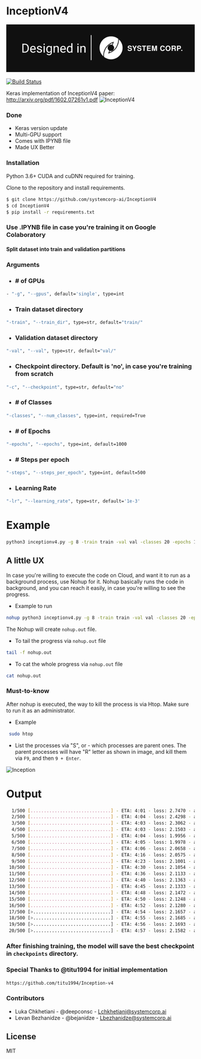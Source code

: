 # InceptionV4

[![N|Solid](./systemcorp.svg)](https://www.systemcorp.ai)



[![Build Status](https://travis-ci.org/joemccann/dillinger.svg?branch=master)]()

Keras implementation of InceptionV4 paper: http://arxiv.org/pdf/1602.07261v1.pdf
![InceptionV4](https://i.ibb.co/MZ4ssCC/icenp.png?style=centerme)



### Done

- Keras version update
- Multi-GPU support
- Comes with IPYNB file
- Made UX Better


### Installation

Python 3.6+ CUDA and cuDNN required for training.

Clone to the repository and install requirements.

```sh
$ git clone https://github.com/systemcorp-ai/InceptionV4
$ cd InceptionV4
$ pip install -r requirements.txt
```

### Use .IPYNB file in case you're training it on Google Colaboratory


#### Split dataset into train and validation partitions

### Arguments
- ### # of GPUs
```sh
- "-g", "--gpus", default='single', type=int 
```
- ###  Train dataset directory
```sh
"-train", "--train_dir", type=str, default="train/"
```
- ###  Validation dataset directory
```sh
"-val", "--val", type=str, default="val/"
```
- ### Checkpoint directory. Default is 'no', in case you're training from scratch
```sh
"-c", "--checkpoint", type=str, default="no"
```
- ### # of Classes
```sh
"-classes", "--num_classes", type=int, required=True
```
- ### # of Epochs 
```sh
"-epochs", "--epochs", type=int, default=1000
```
- ### # Steps per epoch
```sh
"-steps", "--steps_per_epoch", type=int, default=500
```
- ### Learning Rate
```sh
"-lr", "--learning_rate", type=str, default='1e-3'
```



# Example

```sh
python3 inceptionv4.py -g 8 -train train -val val -classes 20 -epochs 100 -steps 500
```

## A little UX

In case you're willing to execute the code on Cloud, and want it to run as a background process,
use Nohup for it. Nohup basically runs the code in background, and you can reach it easily, in case you're willing to see the progress.

- Example to run

```sh
nohup python3 inceptionv4.py -g 8 -train train -val val -classes 20 -epochs 100 -steps 500 &
```
The Nohup will create ```nohup.out``` file.

- To tail the progress via ```nohup.out``` file

```sh
tail -f nohup.out
```

- To cat the whole progress via ```nohup.out``` file

```sh
cat nohup.out
```

### Must-to-know

After nohup is executed, the way to kill the process is via Htop.
Make sure to run it as an administrator.

- Example

```sh
 sudo htop
```


- List the processes via "S", or - which processes are parent ones. The parent processes will have "R" letter as shown in image, and kill them via ```F9```, and then ```9 + Enter```.

![Inception](https://i.ibb.co/mT3cJLR/htop.png?style=centerme)



# Output

```sh
  1/500 [..............................] - ETA: 4:01 - loss: 2.7470 - acc: 0.3125
  2/500 [..............................] - ETA: 4:04 - loss: 2.4298 - acc: 0.4062
  3/500 [..............................] - ETA: 4:03 - loss: 2.3062 - acc: 0.4167
  4/500 [..............................] - ETA: 4:03 - loss: 2.1503 - acc: 0.4453
  5/500 [..............................] - ETA: 4:04 - loss: 1.9956 - acc: 0.4875
  6/500 [..............................] - ETA: 4:05 - loss: 1.9978 - acc: 0.4948
  7/500 [..............................] - ETA: 4:06 - loss: 2.0658 - acc: 0.4777
  8/500 [..............................] - ETA: 4:16 - loss: 2.0575 - acc: 0.4844
  9/500 [..............................] - ETA: 4:23 - loss: 2.1001 - acc: 0.4792
 10/500 [..............................] - ETA: 4:30 - loss: 2.1054 - acc: 0.4781
 11/500 [..............................] - ETA: 4:36 - loss: 2.1133 - acc: 0.4773
 12/500 [..............................] - ETA: 4:40 - loss: 2.1363 - acc: 0.4740
 13/500 [..............................] - ETA: 4:45 - loss: 2.1333 - acc: 0.4760
 14/500 [..............................] - ETA: 4:48 - loss: 2.1472 - acc: 0.4732
 15/500 [..............................] - ETA: 4:50 - loss: 2.1248 - acc: 0.4813
 16/500 [..............................] - ETA: 4:52 - loss: 2.1280 - acc: 0.4805
 17/500 [>.............................] - ETA: 4:54 - loss: 2.1657 - acc: 0.4706
 18/500 [>.............................] - ETA: 4:55 - loss: 2.1685 - acc: 0.4705
 19/500 [>.............................] - ETA: 4:56 - loss: 2.1693 - acc: 0.4688
 20/500 [>.............................] - ETA: 4:57 - loss: 2.1582 - acc: 0.4734
```

### After finishing training, the model will save the best checkpoint in ```checkpoints``` directory.




### Special Thanks to @titu1994 for initial implementation

```https://github.com/titu1994/Inception-v4```


### Contributors

- Luka Chkhetiani - @deepconsc - Lchkhetiani@systemcorp.ai
- Levan Bezhanidze - @bejanidze - Lbezhanidze@systemcorp.ai

License
----

MIT


[//]: # (Inception InceptionV4 Keras Tensorflow InceptionV4-Keras Image Classification Google Implementation)





